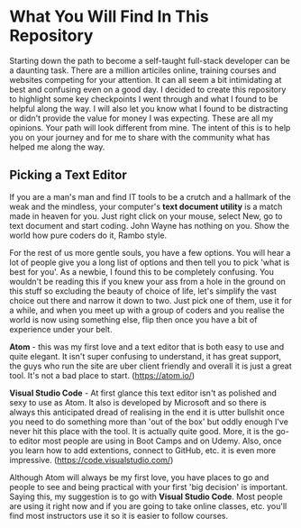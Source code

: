 # What You Will Find In This Repository
Starting down the path to become a self-taught full-stack developer can be a daunting task. There are a million articiles online, training courses and websites competing for your attention.  It can all seem a bit intimidating at best and confusing even on a good day.  I decided to create this repository to highlight some key checkpoints I went through and what I found to be helpful along the way.  I will also let you know what I found to be distracting or didn't provide the value for money I was expecting.  These are all my opinions.  Your path will look different from mine.  The intent of this is to help you on your journey and for me to share with the community what has helped me along the way.

## Picking a Text Editor
If you are a man's man and find IT tools to be a crutch and a hallmark of the weak and the mindless, your computer's **text document utility** is a match made in heaven for you.  Just right click on your mouse, select New, go to text document and start coding. John Wayne has nothing on you. Show the world how pure coders do it, Rambo style. 

For the rest of us more gentle souls, you have a few options.  You will hear a lot of people give you a long list of options and then tell you to pick 'what is best for you'.  As a newbie, I found this to be completely confusing.  You wouldn't be reading this if you knew your ass from a hole in the ground on this stuff so excluding the beauty of choice of life, let's simplify the vast choice out there and narrow it down to two.  Just pick one of them, use it for a while, and when you meet up with a group of coders and you realise the world is now using something else, flip then once you have a bit of experience under your belt.    

**Atom** - this was my first love and a text editor that is both easy to use and quite elegant.  It isn't super confusing to understand, it has great support, the guys who run the site are uber client friendly and overall it is just a great tool. It's not a bad place to start.  (https://atom.io/)

**Visual Studio Code** - At first glance this text editor isn't as polished and sexy to use as Atom.  It also is developed by Microsoft and so there is always this anticipated dread of realising in the end it is utter bullshit once you need to do something more than 'out of the box' but oddly enough I've never hit this place with the tool.  It is actually quite good.  More, it is the go-to  editor most people are using in Boot Camps and on Udemy.  Also, once you learn how to add extentions, connect to GitHub, etc. it is even more impressive. 
(https://code.visualstudio.com/)

Although Atom will always be my first love, you have places to go and people to see and being practical with your first 'big decision' is important.  Saying this, my suggestion is to go with **Visual Studio Code**.  Most people are using it right now and if you are going to take online classes, etc. you'll find most instructors use it so it is easier to follow courses.  
